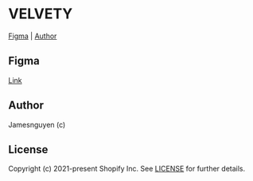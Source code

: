 # VELVETY

[Figma](#getting-started) | [Author](#author)

## Figma

[Link](https://www.figma.com/design/OziNQCtPC8HiovWYM1TjGW/-FREE--Velvety---Beauty-and-Wellness-website-UI-kit--Community-?node-id=4602-58378&t=3UDCUcYoAeQsUR64-0)

## Author

Jamesnguyen (c)

## License

Copyright (c) 2021-present Shopify Inc. See [LICENSE](/LICENSE.md) for further details.